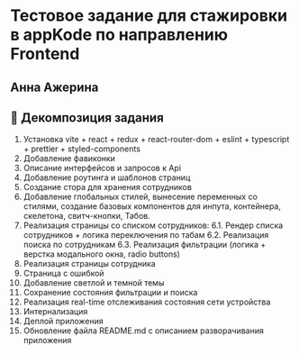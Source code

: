 # Тестовое задание для стажировки в appKode по направлению Frontend


## Анна Ажерина

## 📌 Декомпозиция задания

1. Установка vite + react + redux + react-router-dom + eslint + typescript + prettier + styled-components
2. Добавление фавиконки
3. Описание интерфейсов и запросов к Api
4. Добавление роутинга и шаблонов страниц
5. Создание стора для хранения сотрудников
6. Добавление глобальных стилей, вынесение переменных со стилями, создание базовых компонентов для инпута, контейнера, скелетона, свитч-кнопки, Табов.
7. Реализация страницы со списком сотрудников:
   6.1. Рендер списка сотрудников + логика переключения по табам
   6.2. Реализация поиска по сотрудникам
   6.3. Реализация фильтрации (логика + верстка модального окна, radio buttons)
8. Реализация страницы сотрудника
9. Страница с ошибкой
10. Добавление светлой и темной темы
11. Сохранение состояния фильтрации и поиска
12. Реализация real-time отслеживания состояния сети устройства
13. Интернализация
14. Деплой приложения
15. Обновление файла README.md с описанием разворачивания приложения

